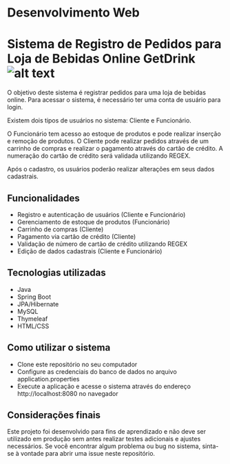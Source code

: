 # Desenvolvimento Web


# Sistema de Registro de Pedidos para Loja de Bebidas Online GetDrink ![alt text][logo]

[logo]: https://cdn-icons-png.flaticon.com/512/38/38706.png

O objetivo deste sistema é registrar pedidos para uma loja de bebidas online. Para acessar o sistema, é necessário ter uma conta de usuário para login.

Existem dois tipos de usuários no sistema: Cliente e Funcionário.

O Funcionário tem acesso ao estoque de produtos e pode realizar inserção e remoção de produtos. O Cliente pode realizar pedidos através de um carrinho de compras e realizar o pagamento através do cartão de crédito. A numeração do cartão de crédito será validada utilizando REGEX.

Após o cadastro, os usuários poderão realizar alterações em seus dados cadastrais.

## Funcionalidades

* Registro e autenticação de usuários (Cliente e Funcionário)
* Gerenciamento de estoque de produtos (Funcionário)
* Carrinho de compras (Cliente)
* Pagamento via cartão de crédito (Cliente)
* Validação de número de cartão de crédito utilizando REGEX
* Edição de dados cadastrais (Cliente e Funcionário)

## Tecnologias utilizadas

* Java
* Spring Boot
* JPA/Hibernate
* MySQL
* Thymeleaf
* HTML/CSS

## Como utilizar o sistema
* Clone este repositório no seu computador
* Configure as credenciais do banco de dados no arquivo application.properties
* Execute a aplicação e acesse o sistema através do endereço http://localhost:8080 no navegador

## Considerações finais
Este projeto foi desenvolvido para fins de aprendizado e não deve ser utilizado em produção sem antes realizar testes adicionais e ajustes necessários. Se você encontrar algum problema ou bug no sistema, sinta-se à vontade para abrir uma issue neste repositório.



